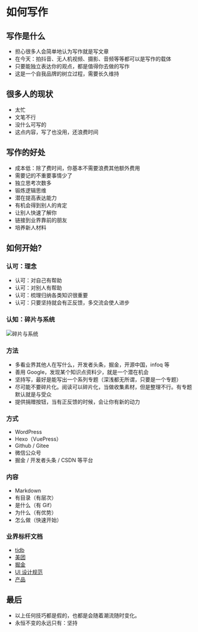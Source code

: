
# 如何写作


## 写作是什么

- 担心很多人会简单地认为写作就是写文章
- 在今天：拍抖音、无人机视频、摄影、音频等等都可以是写作的载体
- 只要能独立表达你的观点，都是值得你去做的写作
- 这是一个自我品牌的树立过程，需要长久维持

## 很多人的现状

- 太忙
- 文笔不行
- 没什么可写的
- 这点内容，写了也没用，还浪费时间


## 写作的好处

- 成本低：除了费时间，你基本不需要浪费其他额外费用
- 需要记的不重要事情少了
- 独立思考次数多
- 锻炼逻辑思维
- 潜在提高表达能力
- 有机会得到别人的肯定
- 让别人快速了解你
- 链接到业界靠前的朋友
- 培养新人材料



## 如何开始?


### 认可：理念

- 认可：对自己有帮助
- 认可：对别人有帮助
- 认可：梳理归纳各类知识很重要
- 认可：只要坚持就会有正反馈，多交流会使人进步

### 认知：碎片与系统

![碎片与系统](https://cdn.uptmr.com/upupmo-article/old-youmeek/read-write.png)


### 方法

- 多看业界其他人在写什么，开发者头条，掘金，开源中国，infoq 等
- 善用 Google，发现某个知识点资料少，就是一个潜在机会
- 坚持写，最好是能写出一个系列专题（深浅都无所谓，只要是一个专题）
- 尽可能不要碎片化。阅读可以碎片化，当做收集素材，但是整理不行。有专题默认就是与受众
- 提供捐赠按钮，当有正反馈的时候，会让你有新的动力


### 方式

- WordPress
- Hexo（VuePress）
- Github / Gitee
- 微信公众号
- 掘金 / 开发者头条 / CSDN 等平台


### 内容

- Markdown
- 有目录（有层次）
- 是什么（有 Gif）
- 为什么（有优势）
- 怎么做（快速开始）


### 业界标杆文档


- [tidb](https://pingcap.com/docs-cn/v3.0/overview/)
- [美团](https://tech.meituan.com/2019/03/07/open-source-project-leaf.html)
- [掘金](https://juejin.im/book/5c90640c5188252d7941f5bb/section/5c90640c5188252d8f630676)
- [UI 设计规范](http://t.cn/AiYEc9QJ)
- [产品](http://www.woshipm.com/pd/977771.html)


## 最后

- 以上任何技巧都是假的，也都是会随着潮流随时变化。
- 永恒不变的永远只有：坚持

